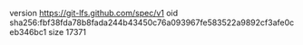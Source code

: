 version https://git-lfs.github.com/spec/v1
oid sha256:fbf38fda78b8fada244b43450c76a093967fe583522a9892cf3afe0ceb346bc1
size 17371
